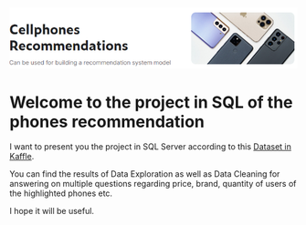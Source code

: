 ![image](https://github.com/TetianaShchudla/CellphonesRecomendations/blob/main/image.png)

# Welcome to the project in SQL of the phones recommendation

I want to present you the project in SQL Server according to this [Dataset in Kaffle](https://www.kaggle.com/datasets/meirnizri/cellphones-recommendations?resource=download).

You can find the results of Data Exploration as well as Data Cleaning for answering on multiple questions regarding price, brand, quantity of users of the highlighted phones etc.

I hope it will be useful.
